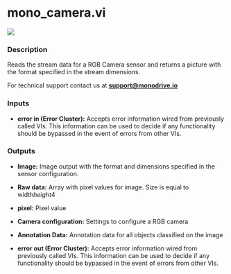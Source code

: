 # mono_camera.vi

<p class="img_container">
<img class="lg_img" src="../mono_camera.png"/>
</p>

### Description

Reads the stream data for a RGB Camera sensor and returns a picture with the format specified in the stream dimensions.

For technical support contact us at <b>support@monodrive.io</b> 

### Inputs

- **error in (Error Cluster):** Accepts error information wired from previously called VIs. This information can be used to decide if any functionality should be bypassed in the event of errors from other VIs. 

### Outputs

- **Image:**  Image output with the format and dimensions  specified in
the sensor configuration.
 

- **Raw data:**  Array with pixel values for image. Size is equal to
width*height*4
 

- **pixel:**  Pixel value
 

- **Camera configuration:**  Settings to configure a RGB camera
 

- **Annotation Data:**  Annotation data for all objects classified on the image
 

- **error out (Error Cluster):** Accepts error information wired from previously called VIs. This information can be used to decide if any functionality should be bypassed in the event of errors from other VIs. 

<p>&nbsp;</p>
